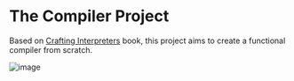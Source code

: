 # The Compiler Project
Based on [Crafting Interpreters](https://craftinginterpreters.com/contents.html) book, this project aims to create a functional compiler from scratch.

![image](https://user-images.githubusercontent.com/42544598/178159388-fdccd2ba-7d9f-4860-b536-73a0e7c55b75.png)
